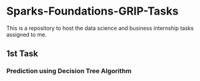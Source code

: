 # Sparks-Foundations-GRIP-Tasks
This is a repository to host the data science and business internship tasks assigned to me. 

## 1st Task
### Prediction using Decision Tree Algorithm
